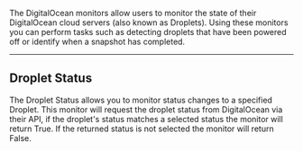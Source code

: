The DigitalOcean monitors allow users to monitor the state of their DigitalOcean cloud servers (also known as Droplets). Using these monitors you can perform tasks such as detecting droplets that have been powered off or identify when a snapshot has completed.

---

## Droplet Status

The Droplet Status allows you to monitor status changes to a specified Droplet. This monitor will request the droplet status from DigitalOcean via their API, if the droplet's status matches a selected status the monitor will return True. If the returned status is not selected the monitor will return False.
